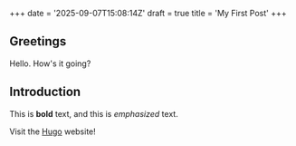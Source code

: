 +++
date = '2025-09-07T15:08:14Z'
draft = true
title = 'My First Post'
+++

## Greetings

Hello. How's it going?

## Introduction

This is **bold** text, and this is *emphasized* text.

Visit the [Hugo](https://gohugo.io) website!
